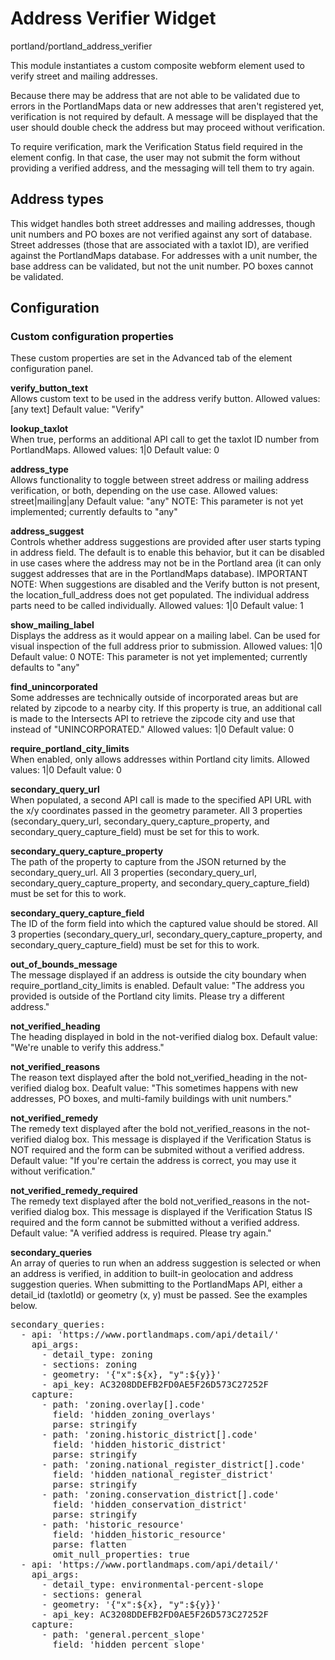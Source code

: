 # Address Verifier Widget

portland/portland_address_verifier

This module instantiates a custom composite webform element used to verify street and mailing addresses.

Because there may be address that are not able to be validated due to errors in the PortlandMaps data or new addresses that aren't registered yet, verification is not required by default. A message will be displayed that the user should double check the address but may proceed without verification.

To require verification, mark the Verification Status field required in the element config. In that case, the user may not submit the form without providing a verified address, and the messaging will tell them to try again.

## Address types

This widget handles both street addresses and mailing addresses, though unit numbers and PO boxes are not verified against any sort of database. Street addresses (those that are associated with a taxlot ID), are verified against the PortlandMaps database. For addresses with a unit number, the base address can be validated, but not the unit number. PO boxes cannot be validated.

## Configuration

### Custom configuration properties

These custom properties are set in the Advanced tab of the element configuration panel.

**verify_button_text**<br>
Allows custom text to be used in the address verify button.
Allowed values: [any text]
Default value: "Verify"

**lookup_taxlot**<br>
When true, performs an additional API call to get the taxlot ID number from PortlandMaps.
Allowed values: 1|0
Default value: 0

**address_type**<br>
Allows functionality to toggle between street address or mailing address verification, or both, depending on the use case.
Allowed values: street|mailing|any
Default value: "any"
NOTE: This parameter is not yet implemented; currently defaults to "any"

**address_suggest**<br>
Controls whether address suggestions are provided after user starts typing in address field. The default is to enable this
behavior, but it can be disabled in use cases where the address may not be in the Portland area (it can only suggest
addresses that are in the PortlandMaps database). IMPORTANT NOTE: When suggestions are disabled and the Verify button is
not present, the location_full_address does not get populated. The individual address parts need to be called individually.
Allowed values: 1|0
Default value: 1

**show_mailing_label**<br>
Displays the address as it would appear on a mailing label. Can be used for visual inspection of the full address prior to submission.
Allowed values: 1|0
Default value: 0
NOTE: This parameter is not yet implemented; currently defaults to "any"

**find_unincorporated**<br>
Some addresses are technically outside of incorporated areas but are related by zipcode to a nearby city. If this property is true, an additional call is made to the Intersects API to retrieve the zipcode city and use that instead of "UNINCORPORATED."
Allowed values: 1|0
Default value: 0

**require_portland_city_limits**<br>
When enabled, only allows addresses within Portland city limits.
Allowed values: 1|0
Default value: 0

**secondary_query_url**<br>
When populated, a second API call is made to the specified API URL with the x/y coordinates passed in the geometry parameter. All 3 properties (secondary_query_url, secondary_query_capture_property, and secondary_query_capture_field) must be set for this to work.

**secondary_query_capture_property**<br>
The path of the property to capture from the JSON returned by the secondary_query_url. All 3 properties (secondary_query_url, secondary_query_capture_property, and secondary_query_capture_field) must be set for this to work.

**secondary_query_capture_field**<br>
The ID of the form field into which the captured value should be stored. All 3 properties (secondary_query_url, secondary_query_capture_property, and secondary_query_capture_field) must be set for this to work.

**out_of_bounds_message**<br>
The message displayed if an address is outside the city boundary when require_portland_city_limits is enabled.
Default value: "The address you provided is outside of the Portland city limits. Please try a different address."

**not_verified_heading**<br>
The heading displayed in bold in the not-verified dialog box.
Default value: "We're unable to verify this address."

**not_verified_reasons**<br>
The reason text displayed after the bold not_verified_heading in the not-verified dialog box.
Deafult value: "This sometimes happens with new addresses, PO boxes, and multi-family buildings with unit numbers."

**not_verified_remedy**<br>
The remedy text displayed after the bold not_verified_reasons in the not-verified dialog box. This message is displayed if the Verification Status is NOT required and the form can be submited without a verified address.
Default value: "If you're certain the address is correct, you may use it without verification."

**not_verified_remedy_required**<br>
The remedy text displayed after the bold not_verified_reasons in the not-verified dialog box. This message is displayed if the Verification Status IS required and the form cannot be submitted without a verified address.
Default value: "A verified address is required. Please try again."

**secondary_queries**<br>
An array of queries to run when an address suggestion is selected or when an address is verified, in addition to built-in geolocation and address suggestion queries. When submitting to the PortlandMaps API, either a detail_id (taxlotId) or geometry (x, y) must be passed. See the examples below. 
<pre>
secondary_queries:
  - api: 'https://www.portlandmaps.com/api/detail/'
    api_args:
      - detail_type: zoning
      - sections: zoning
      - geometry: '{"x":${x}, "y":${y}}'
      - api_key: AC3208DDEFB2FD0AE5F26D573C27252F
    capture:
      - path: 'zoning.overlay[].code'
        field: 'hidden_zoning_overlays'
        parse: stringify
      - path: 'zoning.historic_district[].code'
        field: 'hidden_historic_district'
        parse: stringify
      - path: 'zoning.national_register_district[].code'
        field: 'hidden_national_register_district'
        parse: stringify
      - path: 'zoning.conservation_district[].code'
        field: 'hidden_conservation_district'
        parse: stringify
      - path: 'historic_resource'
        field: 'hidden_historic_resource'
        parse: flatten
        omit_null_properties: true
  - api: 'https://www.portlandmaps.com/api/detail/'
    api_args:
      - detail_type: environmental-percent-slope
      - sections: general
      - geometry: '{"x":${x}, "y":${y}}'
      - api_key: AC3208DDEFB2FD0AE5F26D573C27252F
    capture:
      - path: 'general.percent_slope'
        field: 'hidden_percent_slope'
</pre>